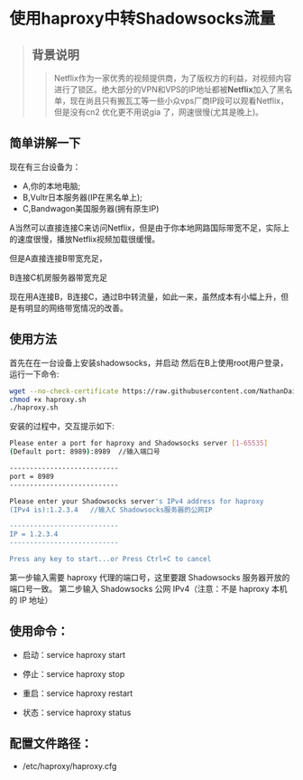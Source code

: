 # 使用haproxy中转Shadowsocks流量
>## 背景说明
>>Netflix作为一家优秀的视频提供商，为了版权方的利益，对视频内容进行了锁区。绝大部分的VPN和VPS的IP地址都被**Netflix**加入了黑名单，现在尚且只有搬瓦工等一些小众vps厂商IP段可以观看Netflix，但是没有cn2 优化更不用说gia 了，网速很慢(尤其是晚上)。

## 简单讲解一下
现在有三台设备为：
+ A,你的本地电脑;
+ B,Vultr日本服务器(IP在黑名单上);
+ C,Bandwagon美国服务器(拥有原生IP)

A当然可以直接连接C来访问Netflix，但是由于你本地网路国际带宽不足，实际上的速度很慢，播放Netflix视频加载很缓慢。

但是A直接连接B带宽充足，

B连接C机房服务器带宽充足

现在用A连接B，B连接C，通过B中转流量，如此一来，虽然成本有小幅上升，但是有明显的网络带宽情况的改善。

## 使用方法
首先在在一台设备上安装shadowsocks，并启动
然后在B上使用root用户登录，运行一下命令:

```sh
wget --no-check-certificate https://raw.githubusercontent.com/NathanDai/haproxy_install/master/haproxy.sh
chmod +x haproxy.sh
./haproxy.sh
```
安装的过程中，交互提示如下:
```sh
Please enter a port for haproxy and Shadowsocks server [1-65535]
(Default port: 8989):8989  //输入端口号

---------------------------
port = 8989
---------------------------

Please enter your Shadowsocks server's IPv4 address for haproxy
(IPv4 is):1.2.3.4   //输入C Shadowsocks服务器的公网IP

---------------------------
IP = 1.2.3.4
---------------------------

Press any key to start...or Press Ctrl+C to cancel
```
第一步输入需要 haproxy 代理的端口号，这里要跟 Shadowsocks 服务器开放的端口号一致。
第二步输入 Shadowsocks 公网 IPv4（注意：不是 haproxy 本机的 IP 地址）

## 使用命令：
+ 启动：service haproxy start

+ 停止：service haproxy stop

+ 重启：service haproxy restart

+ 状态：service haproxy status

## 配置文件路径：
+ /etc/haproxy/haproxy.cfg